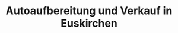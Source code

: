 ---
title: "Autoaufbereitung und Verkauf in Euskirchen"
url: /euskirchen/autoaufbereitung-und-verkauf-in-euskirchen/
shop: Autowerkstatt
---